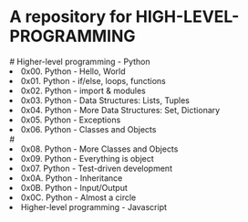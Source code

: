 <h1>A repository for HIGH-LEVEL-PROGRAMMING</h1>
# Higher-level programming - Python
<li>  0x00. Python - Hello, World
</li>
<li>0x01. Python - if/else, loops, functions 
</li>
 <li> 0x02. Python - import & modules 
</li>
<li>0x03. Python - Data Structures: Lists, Tuples 
</li> <li>0x04. Python - More Data Structures: Set, Dictionary 
</li>
 <li>0x05. Python - Exceptions 
</li>
<li> 0x06. Python - Classes and Objects 
</li># <li>0x08. Python - More Classes and Objects 
</li>
 <li> 0x09. Python - Everything is object 
</li>
 <li> 0x07. Python - Test-driven development 
</li>
 <li> 0x0A. Python - Inheritance 
</li>
 <li> 0x0B. Python - Input/Output
</li>
 <li> 0x0C. Python - Almost a circle 
</li>
 <li start="1">  Higher-level programming - Javascript
</li>
</ol>
